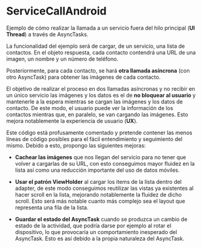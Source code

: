 # ServiceCallAndroid
Ejemplo de cómo realizar la llamada a un servicio fuera del hilo principal (**UI Thread**) a través de AsyncTasks.

La funcionalidad del ejemplo será de cargar, de un servicio, una lista de contactos. En el objeto respuesta, cada contacto contendrá una URL de una imagen, un nombre y un número de teléfono.

Posteriormente, para cada contacto, se hará **otra llamada asíncrona** (con otro AsyncTask) para obtener las imágenes de cada contacto.

El objetivo de realizar el proceso en dos llamadas asíncronas y no recibir en un único servicio las imágenes y los datos es el de **no bloquear al usuario** y mantenerle a la espera mientras se cargan las imágenes y los datos de contacto. De este modo, el usuario puede ver la información de los contactos mientras que, en paralelo, se van cargando las imágenes. Esto mejora notablemente la experiencia de usuario (**UX**).

Este código está profusamente comentado y pretende contener las menos líneas de código posibles para el fácil entendimiento y seguimiento del mismo. Debido a esto, propongo las siguientes mejoras:

  - **Cachear las imágenes** que nos llegan del servicio para no tener que volver a cargarlas de su URL, con esto conseguimos mayor fluidez en la lista así como una reducción importante del uso de datos móviles.
  
  - **Usar el patrón ViewHolder** al cargar los items de la lista dentro del adapter, de este modo conseguimos reutilizar las vistas ya existentes al hacer scroll en la lista, mejorando notablemente la fluidez de dicho scroll. Esto será más notable cuanto más complejo sea el layout que representa una fila de la lista.
  
  - **Guardar el estado del AsyncTask** cuando se produzca un cambio de estado de la actividad, que podría darse por ejemplo al rotar el dispositivo, lo que provocaría un comportamiento inesperado del AsyncTask. Esto es así debido a la propia naturaleza del AsyncTask.
